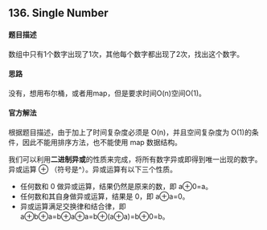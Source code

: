 ## 136. Single Number
#### 题目描述
数组中只有1个数字出现了1次，其他每个数字都出现了2次，找出这个数字。  

#### 思路
没有，想用布尔桶，或者用map，但是要求时间O(n)空间O(1)。  

#### 官方解法
根据题目描述，由于加上了时间复杂度必须是 O(n)，并且空间复杂度为 O(1)的条件，因此不能用排序方法，也不能使用 map 数据结构。  

我们可以利用**二进制异或**的性质来完成，将所有数字异或即得到唯一出现的数字。  
异或运算 ⊕ （符号是^）。异或运算有以下三个性质。  
- 任何数和 0 做异或运算，结果仍然是原来的数，即 a⊕0=a。
- 任何数和其自身做异或运算，结果是 0，即 a⊕a=0。
- 异或运算满足交换律和结合律，即 a⊕b⊕a=b⊕a⊕a=b⊕(a⊕a)=b⊕0=b。